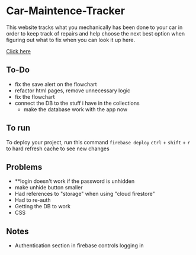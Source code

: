 # Car-Maintence-Tracker
 This website tracks what you mechanically has been done to your car in order to keep track of repairs and help choose the next best option when figuring out what to fix when you can look it up here.

[Click here](https://c78c73.github.io/Car-Maintenance-Tracker/)

## To-Do
- fix the save alert on the flowchart
- refactor html pages, remove unnecessary logic
- fix the flowchart
- connect the DB to the stuff i have in the collections
   - make the database work with the app now

## To run
To deploy your project, run this command
`firebase deploy`
`ctrl` + `shift` + `r` to hard refresh cache to see new changes

## Problems
- **login doesn't work if the password is unhidden
- make unhide button smaller
- Had references to "storage" when using "cloud firestore"
- Had to re-auth
- Getting the DB to work
- CSS

## Notes
- Authentication section in firebase controls logging in